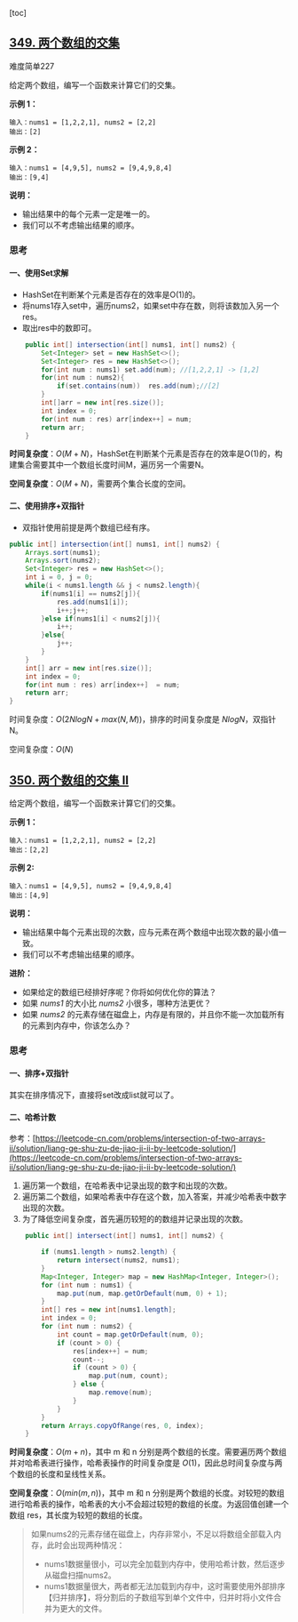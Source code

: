 [toc]

## [349. 两个数组的交集](https://leetcode-cn.com/problems/intersection-of-two-arrays/)

难度简单227

给定两个数组，编写一个函数来计算它们的交集。

**示例 1：**

```
输入：nums1 = [1,2,2,1], nums2 = [2,2]
输出：[2]
```

**示例 2：**

```
输入：nums1 = [4,9,5], nums2 = [9,4,9,8,4]
输出：[9,4]
```

**说明：**

- 输出结果中的每个元素一定是唯一的。
- 我们可以不考虑输出结果的顺序。

### 思考

#### 一、使用Set求解

- HashSet在判断某个元素是否存在的效率是O(1)的。
- 将nums1存入set中，遍历nums2，如果set中存在数，则将该数加入另一个res。
- 取出res中的数即可。

```java
    public int[] intersection(int[] nums1, int[] nums2) {
        Set<Integer> set = new HashSet<>();
        Set<Integer> res = new HashSet<>();
        for(int num : nums1) set.add(num); //[1,2,2,1] -> [1,2]
        for(int num : nums2){
            if(set.contains(num))  res.add(num);//[2]
        }
        int[]arr = new int[res.size()];
        int index = 0;
        for(int num : res) arr[index++] = num;
        return arr;
    }
```

**时间复杂度**：$O(M+N)$，HashSet在判断某个元素是否存在的效率是O(1)的，构建集合需要其中一个数组长度时间M，遍历另一个需要N。

**空间复杂度**：$O(M+N)$，需要两个集合长度的空间。

#### 二、使用排序+双指针

- 双指针使用前提是两个数组已经有序。

```java
public int[] intersection(int[] nums1, int[] nums2) {
    Arrays.sort(nums1);
    Arrays.sort(nums2);
    Set<Integer> res = new HashSet<>();
    int i = 0, j = 0;
    while(i < nums1.length && j < nums2.length){
        if(nums1[i] == nums2[j]){
            res.add(nums1[i]);
            i++;j++;
        }else if(nums1[i] < nums2[j]){
            i++;
        }else{
            j++;
        }
    }
    int[] arr = new int[res.size()];
    int index = 0;
    for(int num : res) arr[index++]  = num;
    return arr;
}
```

时间复杂度：$O(2NlogN + max(N,M))$，排序的时间复杂度是 $NlogN$，双指针N。

空间复杂度：$O(N)$

## [350. 两个数组的交集 II](https://leetcode-cn.com/problems/intersection-of-two-arrays-ii/)

给定两个数组，编写一个函数来计算它们的交集。

**示例 1：**

```
输入：nums1 = [1,2,2,1], nums2 = [2,2]
输出：[2,2]
```

**示例 2:**

```
输入：nums1 = [4,9,5], nums2 = [9,4,9,8,4]
输出：[4,9]
```

 

**说明：**

- 输出结果中每个元素出现的次数，应与元素在两个数组中出现次数的最小值一致。
- 我们可以不考虑输出结果的顺序。

**进阶：**

- 如果给定的数组已经排好序呢？你将如何优化你的算法？
- 如果 *nums1* 的大小比 *nums2* 小很多，哪种方法更优？
- 如果 *nums2* 的元素存储在磁盘上，内存是有限的，并且你不能一次加载所有的元素到内存中，你该怎么办？

### 思考

#### 一、排序+双指针

其实在排序情况下，直接将set改成list就可以了。

#### 二、哈希计数

参考：[https://leetcode-cn.com/problems/intersection-of-two-arrays-ii/solution/liang-ge-shu-zu-de-jiao-ji-ii-by-leetcode-solution/](https://leetcode-cn.com/problems/intersection-of-two-arrays-ii/solution/liang-ge-shu-zu-de-jiao-ji-ii-by-leetcode-solution/)

1. 遍历第一个数组，在哈希表中记录出现的数字和出现的次数。
2. 遍历第二个数组，如果哈希表中存在这个数，加入答案，并减少哈希表中数字出现的次数。
3. 为了降低空间复杂度，首先遍历较短的的数组并记录出现的次数。

```java
    public int[] intersect(int[] nums1, int[] nums2) {

        if (nums1.length > nums2.length) {
            return intersect(nums2, nums1);
        }
        Map<Integer, Integer> map = new HashMap<Integer, Integer>();
        for (int num : nums1) {
            map.put(num, map.getOrDefault(num, 0) + 1);
        }
        int[] res = new int[nums1.length];
        int index = 0;
        for (int num : nums2) {
            int count = map.getOrDefault(num, 0);
            if (count > 0) {
                res[index++] = num;
                count--;
                if (count > 0) {
                    map.put(num, count);
                } else {
                    map.remove(num);
                }
            }
        }
        return Arrays.copyOfRange(res, 0, index);
    }
```

**时间复杂度**：$O(m+n)$，其中 m 和 n 分别是两个数组的长度。需要遍历两个数组并对哈希表进行操作，哈希表操作的时间复杂度是 $O(1)$，因此总时间复杂度与两个数组的长度和呈线性关系。

**空间复杂度**：$O(min(m,n))$，其中 m 和 n 分别是两个数组的长度。对较短的数组进行哈希表的操作，哈希表的大小不会超过较短的数组的长度。为返回值创建一个数组 res，其长度为较短的数组的长度。

> 如果nums2的元素存储在磁盘上，内存非常小，不足以将数组全部载入内存，此时会出现两种情况：
>
> - nums1数据量很小，可以完全加载到内存中，使用哈希计数，然后逐步从磁盘扫描nums2。
> - nums1数据量很大，两者都无法加载到内存中，这时需要使用外部排序【归并排序】，将分割后的子数组写到单个文件中，归并时将小文件合并为更大的文件。